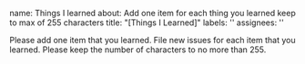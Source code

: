 
name: Things I learned
about: Add one item for each thing you learned keep to max of 255 characters
title: "[Things I Learned]"
labels: ''
assignees: ''


Please add one item that you learned.  File new issues for each item that you learned.  Please keep the number of characters to no more than 255.